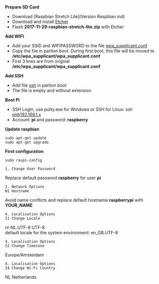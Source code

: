 **Prepare SD Card**
* Download [Raspbian Stretch Lite](Version Raspbian.md)
* Download and install [Etcher](https:/etcher.io/)
* Flash **2017-11-29-raspbian-stretch-lite.zip** with Etcher

**Add WIFI**
* Add your SSID and WIFIPASSWORD to the file [wpa_supplicant.conf](wpa_supplicant.conf)
* Copy the file in partion *boot*. During first boot, this file will be moved to **/etc/wpa_supplicant/wpa_supplicant.conf**
* First 3 lines are from original **/etc/wpa_supplicant/wpa_supplicant.conf**

**Add SSH**
* Add file [ssh](ssh) in partion *boot*
* The file is empty and without extension

**Boot Pi**
* SSH Login, use putty.exe for Windows or SSH for Linux: ssh pi@192.168.1.x
* Account: **pi** and password: **raspberry**

**Update raspbian**
```
sudo apt-get update
sudo apt-get upgrade
```

**First configuration**
```
sudo raspi-config
```
```
1. Change User Password
```
Replace default password **raspberry** for user **pi**
```
2. Network Options
N1 Hostname
```
Avoid name conflicts and replace default hostname **raspberrypi** with **YOUR_NAME**
```
4. Localisation Options
I1 Change Locale
```
nl-NL.UTF-8 UTF-8  
default locale for the system environment: en_GB.UTF-8
```
4. Localisation Options
I2 Change Timezone
```
Europe/Amsterdam
```
4. Localisation Options
I4 Change Wi-Fi Country
```
NL Netherlands
